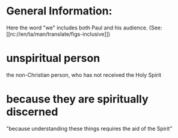 # General Information:

Here the word "we" includes both Paul and his audience. (See: [[rc://en/ta/man/translate/figs-inclusive]])

# unspiritual person

the non-Christian person, who has not received the Holy Spirit

# because they are spiritually discerned

"because understanding these things requires the aid of the Spirit"

